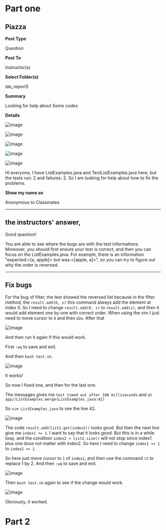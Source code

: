 # Part one

## Piazza

**Post Type**

Question

**Post To**

Instructor(s)

**Select Folder(s)**

lab_report5

**Summary**

Looking for help about Some codes

**Details**

![image](https://github.com/Klein-Shen/Lab5/assets/165833763/b7b9694b-10c5-457e-bbf3-02065e2b7e11)

![image](https://github.com/Klein-Shen/Lab5/assets/165833763/f0913c0b-e60f-4a1b-84d3-6cab31526a2a)

![image](https://github.com/Klein-Shen/Lab5/assets/165833763/ef7a132c-75ca-4af7-9659-242bfaf59428)

![image](https://github.com/Klein-Shen/Lab5/assets/165833763/e448d2d0-194a-4e2e-83fe-7fa1c5221862)

![image](https://github.com/Klein-Shen/Lab5/assets/165833763/0698d58d-9346-4630-8e29-126f3ae38d91)

Hi everyone, I have ListExamples.java  and TestListExamples.java here, but the tests run: 2 and failures: 2. So I am looking for help about how to fix the problems.

**Show my name as**

Anonymous to Classmates

---

## the instructors' answer,

Good question!

You are able to see where the bugs are with the test informations. Moreover, you should first ensure your test is correct, and then you can focus on the ListExamples.java.
For example, there is an information "expected:<[a, apple]> but was:<[apple, a]>", so you can try to figure out why the order is reversed.

---

## Fix bugs

For the bug of filter, the test showed the reversed list because in the filter method, the  `result.add(0, s)` this command always add the element at index 0.
So I need to change `result.add(0, s)` to `result.add(s)`, and then it would add element one by one with correct order. When using the vim I just need to move cursor to `0` and then `d2w`. After that 

![image](https://github.com/Klein-Shen/Lab5/assets/165833763/1a9c8759-499b-4934-a4f4-5bb3bb6b5b00)

And then run it again if this would work.

First `:wq` to save and exit.

And then `bash test.sh`.

![image](https://github.com/Klein-Shen/Lab5/assets/165833763/bf4c4984-e970-4416-bc74-b430a13fc742)

It works!

So now I fixed one, and then for the last one.

The messages gives me `test timed out after 100 milliseconds` and `at app//ListExamples.merge(ListExamples.java:42)`

So `vim ListExamples.java` to see the line 42.

![image](https://github.com/Klein-Shen/Lab5/assets/165833763/6530c274-5836-43e7-884b-68717f3af448)

The code `result.add(list2.get(index2))` looks good. But then the next line give me `index1 += 1`. I want to say that it looks good. But this is in a while loop, and the condition `index2 < list2.size()` will not stop since index1 plus one dose not matter with index2. So here I need to change `index1 += 1` to `index2 += 1`.

So here just move cursor to `1` of `index1`, and then use the command `r2` to replace 1 by 2. And then `:wq` to save and exit.

![image](https://github.com/Klein-Shen/Lab5/assets/165833763/681bcb5f-f7be-4fd0-a8c6-183ff0e7d5c6)

Then `bash test.sh` again to see if the change would work.

![image](https://github.com/Klein-Shen/Lab5/assets/165833763/d1e7c83b-715d-4026-a2a4-66eafb3af6ab)

Obviously, it worked.

# Part 2

